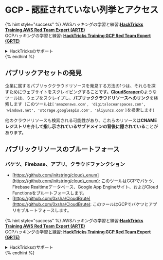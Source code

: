 # GCP - 認証されていない列挙とアクセス

{% hint style="success" %}
AWSハッキングの学習と練習:<img src="/.gitbook/assets/image.png" alt="" data-size="line">[**HackTricks Training AWS Red Team Expert (ARTE)**](https://training.hacktricks.xyz/courses/arte)<img src="/.gitbook/assets/image.png" alt="" data-size="line">\
GCPハッキングの学習と練習: <img src="/.gitbook/assets/image (2).png" alt="" data-size="line">[**HackTricks Training GCP Red Team Expert (GRTE)**<img src="/.gitbook/assets/image (2).png" alt="" data-size="line">](https://training.hacktricks.xyz/courses/grte)

<details>

<summary>HackTricksのサポート</summary>

* [**サブスクリプションプラン**](https://github.com/sponsors/carlospolop)をチェック！
* 💬 [**Discordグループ**](https://discord.gg/hRep4RUj7f)に参加するか、[**telegramグループ**](https://t.me/peass)に参加するか、**Twitter** 🐦 [**@hacktricks\_live**](https://twitter.com/hacktricks\_live)**をフォロー**してください。
* **ハッキングトリックを共有するために、** [**HackTricks**](https://github.com/carlospolop/hacktricks)と [**HackTricks Cloud**](https://github.com/carlospolop/hacktricks-cloud) のGitHubリポジトリにPRを提出してください。

</details>
{% endhint %}

## パブリックアセットの発見

企業に属するパブリッククラウドリソースを発見する方法の1つは、それらを探すためにウェブサイトをスクレイピングすることです。[**CloudScraper**](https://github.com/jordanpotti/CloudScraper)のようなツールは、ウェブをスクレイプし、**パブリッククラウドリソースへのリンク**を検索します（このツールは`['amazonaws.com', 'digitaloceanspaces.com', 'windows.net', 'storage.googleapis.com', 'aliyuncs.com']`を検索します）

他のクラウドリソースも検索される可能性があり、これらのリソースは**CNAMEレジストリを介して指し示されているサブドメインの背後に隠されている**ことがあります。

## パブリックリソースのブルートフォース

### バケツ、Firebase、アプリ、クラウドファンクション

* [https://github.com/initstring/cloud\_enum](https://github.com/initstring/cloud\_enum): このツールはGCPでバケツ、Firebase Realtimeデータベース、Google App Engineサイト、およびCloud Functionsをブルートフォースします。
* [https://github.com/0xsha/CloudBrute](https://github.com/0xsha/CloudBrute): このツールはGCPでバケツとアプリをブルートフォースします。

{% hint style="success" %}
AWSハッキングの学習と練習:<img src="/.gitbook/assets/image.png" alt="" data-size="line">[**HackTricks Training AWS Red Team Expert (ARTE)**](https://training.hacktricks.xyz/courses/arte)<img src="/.gitbook/assets/image.png" alt="" data-size="line">\
GCPハッキングの学習と練習: <img src="/.gitbook/assets/image (2).png" alt="" data-size="line">[**HackTricks Training GCP Red Team Expert (GRTE)**<img src="/.gitbook/assets/image (2).png" alt="" data-size="line">](https://training.hacktricks.xyz/courses/grte)

<details>

<summary>HackTricksのサポート</summary>

* [**サブスクリプションプラン**](https://github.com/sponsors/carlospolop)をチェック！
* 💬 [**Discordグループ**](https://discord.gg/hRep4RUj7f)に参加するか、[**telegramグループ**](https://t.me/peass)に参加するか、**Twitter** 🐦 [**@hacktricks\_live**](https://twitter.com/hacktricks\_live)**をフォロー**してください。
* **ハッキングトリックを共有するために、** [**HackTricks**](https://github.com/carlospolop/hacktricks)と [**HackTricks Cloud**](https://github.com/carlospolop/hacktricks-cloud) のGitHubリポジトリにPRを提出してください。

</details>
{% endhint %}
